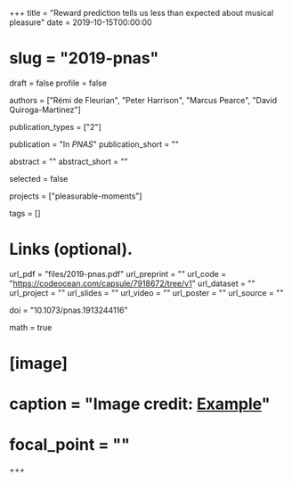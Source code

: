 +++
title = "Reward prediction tells us less than expected about musical pleasure"
date = 2019-10-15T00:00:00
# slug = "2019-pnas"
draft = false
profile = false

authors = ["Rémi de Fleurian", "Peter Harrison", "Marcus Pearce", "David Quiroga-Martinez"]

publication_types = ["2"]

publication = "In *PNAS*"
publication_short = ""

abstract = ""
abstract_short = ""

selected = false

projects = ["pleasurable-moments"]

tags = []

# Links (optional).
url_pdf = "files/2019-pnas.pdf"
url_preprint = ""
url_code = "https://codeocean.com/capsule/7918672/tree/v1"
url_dataset = ""
url_project = ""
url_slides = ""
url_video = ""
url_poster = ""
url_source = ""


doi = "10.1073/pnas.1913244116"

math = true

# [image]
#   caption = "Image credit: [**Example**](https://example.org)"
#   focal_point = ""
+++